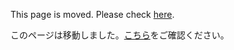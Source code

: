 This page is moved. Please check [here](document/en/Test.md).  
  
このページは移動しました。[こちら](document/ja/Test.md)をご確認ください。
